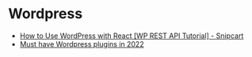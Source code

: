# Wordpress
- [How to Use WordPress with React [WP REST API Tutorial] - Snipcart](https://snipcart.com/blog/reactjs-wordpress-rest-api-example)
- [Must have Wordpress plugins in 2022](https://dev.to/geowrgetudor/must-have-wordpress-plugins-in-2022-this-list-will-save-you-time-money-k6i)